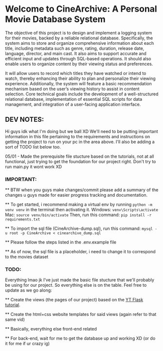 # Welcome to CineArchive: A Personal Movie Database System

The objective of this project is to design and implement a logging system for their movies, backed by a reliable relational database. Specifically, the system aims to store and organize comprehensive information about each title, including metadata such as genre, rating, duration, release date, language, director, and main cast. It also aims to support accurate and efficient input and updates through SQL-based operations. It should also enable users to organize content by their viewing status and preferences.

It will allow users to record which titles they have watched or intend to watch, thereby enhancing their ability to plan and personalize their viewing experience. Additionally, the system will feature a basic recommendation mechanism based on the user’s viewing history to assist in content selection. Core technical goals include the development of a well-structured relational database, implementation of essential SQL scripts for data management, and integration of a user-facing application interface.



## DEV NOTES:
Hi guys idk what I'm doing but we ball XD
We'll need to be putting important information in this file pertaining to the requirements and instructions on getting the project to run on your pc in the area above. 
I'll also be adding a sort of TODO list below too.

05/01 - Made the prerequisite file stucture based on the tutorials, not at all functional, just trying to get the foundation for our project right. Don't try to run main.py it wont work XD

### IMPORTANT:
** BTW when you guys make changes/commit please add a summary of the changes u guys made for easier progress tracking and documentation. 

** To get started, i recommend making a virtual env by running `python -m venv venv` in the terminal then activating it. 
Windows: `venv\Scripts\activate` 
Mac: `source venv/bin/activate`
Then, run this command: `pip install -r requirements.txt`

** To import the sql file (CineArchive-dump.sql), run this command:
`mysql -u root -p CineArchive < cinearchive_dump.sql`

** Please follow the steps listed in the .env.example file

** As of now, the sql file is a placeholder, i need to change it to correspond to the movies dataset

### TODO:
Everything lmao jk I've just made the basic file stucture that we'll probably be using for our project. So everything else is on the table. Feel free to update as we go along:

** Create the views (the pages of our project) based on the [YT Flask tutorial](https://youtu.be/dam0GPOAvVI?si=ckB3nZ6AM8Zqutgt). 

** Create the html+css website templates for said views (again refer to that same vid)

** Basically, everything else front-end related

** For back-end, wait for me to get the database up and working XD (or do it for me if ur crazy ig)

